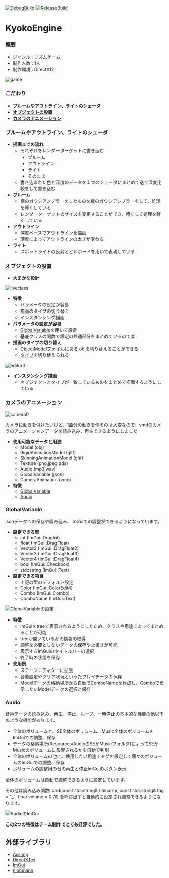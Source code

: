 [![DebugBuild](https://github.com/MizukamiKotaro/KyokoEngine/actions/workflows/DebugBuild.yml/badge.svg)](https://github.com/MizukamiKotaro/KyokoEngine/actions/workflows/DebugBuild.yml)
[![ReleaseBuild](https://github.com/MizukamiKotaro/KyokoEngine/actions/workflows/ReleaseBuild.yml/badge.svg)](https://github.com/MizukamiKotaro/KyokoEngine/actions/workflows/ReleaseBuild.yml)

# KyokoEngine

### 概要
* ジャンル : リズムゲーム
* 制作人数 : 1人
* 制作環境 : DirectX12

![game](https://github.com/MizukamiKotaro/KyokoEngine/blob/master/githubResources/game1-89.jpeg)

### こだわり
* [**ブルームやアウトライン、ライトのシェーダ**](#ブルームやアウトラインライトのシェーダ)
* [**オブジェクトの設置**](#オブジェクトの設置)
* [**カメラのアニメーション**](#カメラのアニメーション)

### ブルームやアウトライン、ライトのシェーダ
- **描画までの流れ**
    * それぞれをレンダーターゲットに書き込む
        * ブルーム
        * アウトライン
        * ライト
        * そのまま
    * 書き込まれた色と深度のデータを１つのシェーダにまとめて送り深度比較をして書き込む
- **ブルーム**
    * 横のガウシアンブラーをしたものを縦のガウシアンブラーをして、処理を軽くしている
    * レンダーターゲットのサイズを変更することができ、粗くして処理を軽くしている
- **アウトライン**
    * 深度ベースでアウトラインを描画
    * 深度によってアウトラインの太さが変わる
- **ライト**
    * スポットライトの反射とビルボードを用いて表現している

### オブジェクトの設置
- **大まかな設計**

![liveclass](https://github.com/MizukamiKotaro/KyokoEngine/blob/master/githubResources/liveclass.png)

- **特徴**
    * パラメータの設定が容易
    * 描画のタイプの切り替え
    * インスタンシング描画
- **パラメータの設定が容易**
    * [GlobalVariable](#GlobalVariable)を用いて設定
    * 基底クラスの関数で設定の共通部分をまとめているので楽
- **描画のタイプの切り替え**
    * [ObjectModelファイル](https://github.com/MizukamiKotaro/KyokoEngine/tree/master/DirectX/Resources/Object/ObjectModel)にある.objを切り替えることができる
    * [タイプ](#ブルームやアウトラインライトのシェーダ)を切り替えられる

![editor0](https://github.com/MizukamiKotaro/KyokoEngine/blob/master/githubResources/editor0.gif)

- **インスタンシング描画**
    * オブジェクトとタイプが一致しているものをまとめて描画するようにしている


### カメラのアニメーション

![camera0](https://github.com/MizukamiKotaro/KyokoEngine/blob/master/githubResources/camera0.gif)

カメラに動きを付けたいけど、1曲分の動きを作るのは大変なので、vmdのカメラのアニメーションデータを読み込み、再生できるようにしました

- **使用可能なデータと用途**
    * Model (obj)
    * RigidAnimationModel (gltf)
    * SkinningAnimationModel (gltf)
    * Texture (png,jpeg,dds)
    * Audio (mp3,wav)
    * GlobalVariable (json)
    * CameraAnimation (vmd)
- **特徴**
    * [GlobalVariable](#GlobalVariable)
    * [Audio](#Audio)

### GlobalVariable
jsonデータへの保存や読み込み、ImGuiでの調整ができるようになっています。
- **設定できる型**
    * int (ImGui::DragInt)
    * float (ImGui::DragFloat)
    * Vector2 (ImGui::DragFloat2)
    * Vector3 (ImGui::DragFloat3)
    * Vector4 (ImGui::DragFloat4)
    * bool (ImGui::Checkbox)
    * std::string (ImGui::Text)
- **設定できる項目**
    * 上記の型のデフォルト設定
    * Color (ImGui::ColorEdit4)
    * Combo (ImGui::Combo)
    * ComboName (ImGui::Text)

![GlobalVariableの設定](https://github.com/MizukamiKotaro/KyokoEngine/blob/master/githubResources/kyokoGlobal.png)

- **特徴**
    * ImGuiをtreeで表示されるようにしたため、クラスや用途によってまとめることが可能
    * treeが開いているかの情報の取得
    * 調整を必要としないデータの保存や上書きが可能
    * 表示するImGuiのタイトルバーの選択
    * 終了時の状態を保存
- **使用例**
    * ステージエディターに拡張
    * 音量設定やクリア状況といったプレイデータの保存
    * Modelデータの格納場所から自動でComboNameを作成し、Comboで表示したいModelデータの選択と保存


### Audio
音声データの読み込み、再生、停止、ループ、一時停止の基本的な機能の他以下のような機能があります。
* 全体のボリュームと、SE全体のボリューム、Music全体のボリュームをImGuiでの調整、保存
* データの格納場所(Resources/AudioのSEかMusicフォルダ)によってSEかMusicのボリュームに影響されるかを自動で判別
* 全体のボリュームの他に、使用したい用途でタグを設定して個々のボリュームのImGuiでの調整、保存
* ボリュームの調整用の音の再生と停止ImGuiのボタン表示

全体のボリュームは自動で調整できるように設定しています。

その他は読み込み関数Load(const std::string& filename, const std::string& tag = "_", float volume = 0.7f)
を呼び出すと自動的に設定され調整できるようになります。

![AudioのImGui](https://github.com/MizukamiKotaro/KyokoEngine/blob/master/githubResources/audio.gif)

**この2つの特徴はチーム制作でとても好評でした。**

## 外部ライブラリ
* [Assimp](https://github.com/assimp/assimp)
* [DirectXTex](https://github.com/microsoft/DirectXTex)
* [ImGui](https://github.com/ocornut/imgui)
* [nlohmann](https://github.com/nlohmann/json)
